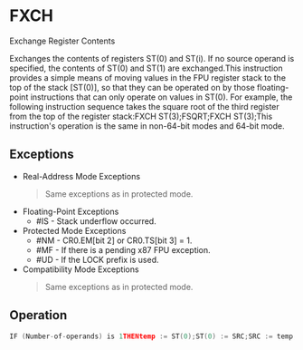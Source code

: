 # FXCH

Exchange Register Contents

Exchanges the contents of registers ST(0) and ST(i).
If no source operand is specified, the contents of ST(0) and ST(1) are exchanged.This instruction provides a simple means of moving values in the FPU register stack to the top of the stack [ST(0)], so that they can be operated on by those floating-point instructions that can only operate on values in ST(0).
For example, the following instruction sequence takes the square root of the third register from the top of the register stack:FXCH ST(3);FSQRT;FXCH ST(3);This instruction's operation is the same in non-64-bit modes and 64-bit mode.

## Exceptions

- Real-Address Mode Exceptions
  > Same exceptions as in protected mode.
- Floating-Point Exceptions
  - #IS - Stack underflow occurred.
- Protected Mode Exceptions
  - #NM - CR0.EM[bit 2] or CR0.TS[bit 3] = 1.
  - #MF - If there is a pending x87 FPU exception.
  - #UD - If the LOCK prefix is used.
- Compatibility Mode Exceptions
  > Same exceptions as in protected mode.

## Operation

```C
IF (Number-of-operands) is 1THENtemp := ST(0);ST(0) := SRC;SRC := temp;ELSEtemp := ST(0);ST(0) := ST(1);ST(1) := temp;FI;FPU Flags AffectedC1Set to 0.C0, C2, C3 Undefined.
```
